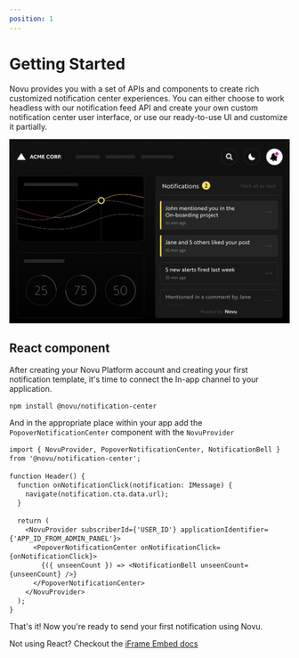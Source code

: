 ```yaml
---
position: 1
---
```

# Getting Started

Novu provides you with a set of APIs and components to create rich customized notification center experiences. You can either choose to work headless with our notification feed API and create your own custom notification center user interface, or use our ready-to-use UI and customize it partially.

![Notification Center](/docs/static/img/notification-center.png)

## React component

After creating your Novu Platform account and creating your first notification template, it's time to connect the In-app channel to your application.

```bash
npm install @novu/notification-center
```

And in the appropriate place within your app add the `PopoverNotificationCenter` component with the `NovuProvider`

```tsx
import { NovuProvider, PopoverNotificationCenter, NotificationBell } from '@novu/notification-center';

function Header() {
  function onNotificationClick(notification: IMessage) {
    navigate(notification.cta.data.url);
  }
  
  return (
    <NovuProvider subscriberId={'USER_ID'} applicationIdentifier={'APP_ID_FROM_ADMIN_PANEL'}>
      <PopoverNotificationCenter onNotificationClick={onNotificationClick}>
        {({ unseenCount }) => <NotificationBell unseenCount={unseenCount} />}
      </PopoverNotificationCenter>
    </NovuProvider>
  );
}
```

That's it! Now you're ready to send your first notification using Novu.

Not using React? Checkout the [iFrame Embed docs](/notification-center/iframe-embed)
